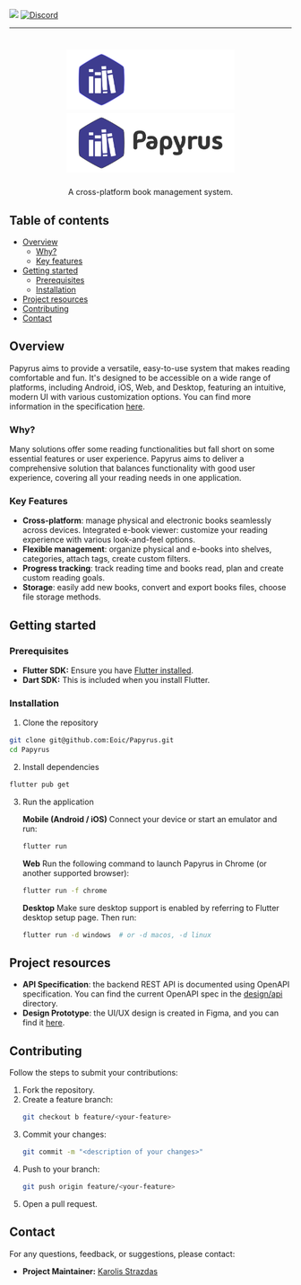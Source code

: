 <a href="https://karolis-1.gitbook.io/papyrus-project/"><img src="https://img.shields.io/badge/Specification-GitBook-%234477de.svg"/></a>
[![Discord](https://img.shields.io/discord/1254909723765899316.svg?logo=discord&logoColor=white&logoWidth=20&labelColor=7289DA&label=Discord&color=17cf48)](https://discord.gg/XjBV8uPW)  

---
<h1 align="center">
  <img width="300" src="/public/img/logo-dark.svg#gh-dark-mode-only" alt="papyrus">
  <img width="300" src="/public/img/logo-light.svg#gh-light-mode-only" alt="papyrus">
</h1>

<p align="center">
  A cross-platform book management system.
</p>

## Table of contents
- [Overview](#overview)
  - [Why?](#why)
  - [Key features](#key-features)
- [Getting started](#getting-started)
  - [Prerequisites](#prerequisites)
  - [Installation](#installation)
- [Project resources](#project-resources)
- [Contributing](#contributing)
- [Contact](#contact)

## Overview
Papyrus aims to provide a versatile, easy-to-use system that makes reading comfortable and fun. It's designed to be accessible on a wide range of platforms, including Android, iOS, Web, and Desktop, featuring an intuitive, modern UI with various customization options. You can find more information in the specification [here](https://karolis-1.gitbook.io/papyrus-project/).

### Why?
Many solutions offer some reading functionalities but fall short on some essential features or user experience. Papyrus aims to deliver a comprehensive solution that balances functionality with good user experience, covering all your reading needs in one application.

### Key Features
* **Cross-platform**: manage physical and electronic books seamlessly across devices.
 Integrated e-book viewer: customize your reading experience with various look-and-feel options.
* **Flexible management**: organize physical and e-books into shelves, categories, attach tags, create custom filters.
* **Progress tracking**: track reading time and books read, plan and create custom reading goals.
* **Storage**: easily add new books, convert and export books files, choose file storage methods.

## Getting started
### Prerequisites
- **Flutter SDK:** Ensure you have [Flutter installed](https://flutter.dev/docs/get-started/install).  
- **Dart SDK:** This is included when you install Flutter.

### Installation
1. Clone the repository
 ```bash
 git clone git@github.com:Eoic/Papyrus.git
 cd Papyrus
 ```
2. Install dependencies
 ```bash
 flutter pub get
 ```
3. Run the application

   **Mobile (Android / iOS)**
   Connect your device or start an emulator and run:
   ```bash
   flutter run
   ```

   **Web**
   Run the following command to launch Papyrus in Chrome (or another supported browser):
   ```bash
   flutter run -f chrome
   ```

   **Desktop**
   Make sure desktop support is enabled by referring to Flutter desktop setup page. Then run:
   ```bash
   flutter run -d windows  # or -d macos, -d linux
   ```

## Project resources
* **API Specification**: the backend REST API is documented using OpenAPI specification. You can find the current OpenAPI spec in the [design/api](./design/api/) directory.
* **Design Prototype**: the UI/UX design is created in Figma, and you can find it [here](https://www.figma.com/design/nnL41KQvrlVU4ecF8mtB07/Papyrus?node-id=0-1&t=2x3bT0cacWbQsPdy-1).

## Contributing
Follow the steps to submit your contributions:
1. Fork the repository.
2. Create a feature branch:
   ```bash
   git checkout b feature/<your-feature>
   ```
3. Commit your changes:
   ```bash
   git commit -m "<description of your changes>"
   ```
4. Push to your branch:
   ```bash
   git push origin feature/<your-feature>
   ```
5. Open a pull request.

## Contact
For any questions, feedback, or suggestions, please contact:
- **Project Maintainer:** [Karolis Strazdas](mailto:karolis.strazdas@pm.me)
